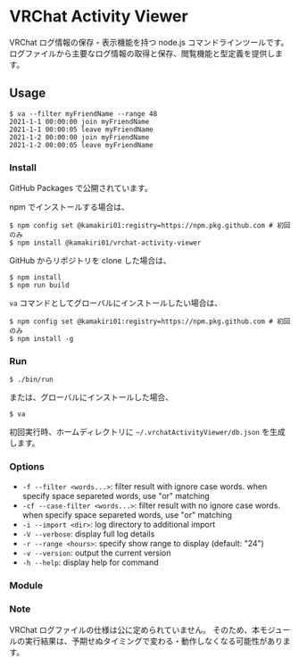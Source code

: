 # VRChat Activity Viewer

VRChat ログ情報の保存・表示機能を持つ node.js コマンドラインツールです。
ログファイルから主要なログ情報の取得と保存、閲覧機能と型定義を提供します。

## Usage

```
$ va --filter myFriendName --range 48
2021-1-1 00:00:00 join myFriendName
2021-1-1 00:00:05 leave myFriendName
2021-1-2 00:00:00 join myFriendName
2021-1-2 00:00:05 leave myFriendName
```

### Install

GitHub Packages で公開されています。

npm でインストールする場合は、

```
$ npm config set @kamakiri01:registry=https://npm.pkg.github.com # 初回のみ
$ npm install @kamakiri01/vrchat-activity-viewer
```

GitHub からリポジトリを clone した場合は、

```
$ npm install
$ npm run build
```

`va` コマンドとしてグローバルにインストールしたい場合は、

```
$ npm config set @kamakiri01:registry=https://npm.pkg.github.com # 初回のみ
$ npm install -g
```

### Run

```
$ ./bin/run
```

または、グローバルにインストールした場合、

```
$ va
```

初回実行時、ホームディレクトリに `~/.vrchatActivityViewer/db.json` を生成します。

### Options

* `-f --filter <words...>`:
  filter result with ignore case words. when specify space separeted words, use "or" matching
* `-cf --case-filter <words...>`:
  filter result with no ignore case words. when specify space separeted words, use "or" matching
* `-i --import <dir>`:
  log directory to additional import
* `-V --verbose`:
  display full log details
* `-r --range <hours>`:
  specify show range to display (default: "24")
* `-v --version`:
  output the current version
* `-h --help`:
  display help for command

### Module



### Note

VRChat ログファイルの仕様は公に定められていません。
そのため、本モジュールの実行結果は、予期せぬタイミングで変わる・動作しなくなる可能性があります。
